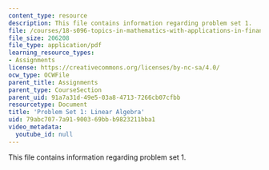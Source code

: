 ```yaml
---
content_type: resource
description: This file contains information regarding problem set 1.
file: /courses/18-s096-topics-in-mathematics-with-applications-in-finance-fall-2013/79abc7077a91900369bbb9823211bba1_MIT18_S096F13_pset1.pdf
file_size: 206208
file_type: application/pdf
learning_resource_types:
- Assignments
license: https://creativecommons.org/licenses/by-nc-sa/4.0/
ocw_type: OCWFile
parent_title: Assignments
parent_type: CourseSection
parent_uid: 91a7a31d-49e5-03a8-4713-7266cb07cfbb
resourcetype: Document
title: 'Problem Set 1: Linear Algebra'
uid: 79abc707-7a91-9003-69bb-b9823211bba1
video_metadata:
  youtube_id: null
---
```

This file contains information regarding problem set 1.